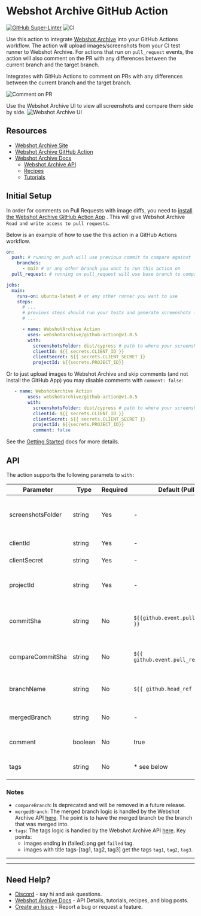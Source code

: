 # Webshot Archive GitHub Action

[![GitHub Super-Linter](https://github.com/webshotarchive/github-action/actions/workflows/linter.yml/badge.svg)](https://github.com/super-linter/super-linter)
![CI](https://github.com/webshotarchive/github-action/actions/workflows/ci.yml/badge.svg)

Use this action to integrate [Webshot Archive](https://www.webshotarchive.com)
into your GitHub Actions workflow. The action will upload images/screenshots
from your CI test runner to Webshot Archive. For actions that run on
`pull_request` events, the action will also comment on the PR with any
differences between the current branch and the target branch.

Integrates with GitHub Actions to comment on PRs with any differences between
the current branch and the target branch.

![Comment on PR](./docs/assets/pixel-comment.png)

Use the Webshot Archive UI to view all screenshots and compare them side by
side. ![Webshot Archive UI](./docs/assets/pixel-ui.png)

## Resources

- [Webshot Archive Site](https://www.webshotarchive.com)
- [Webshot Archive GitHub Action](https://github.com/webshotarchive/github-action)
- [Webshot Archive Docs](https://docs.webshotarchive.com/)
  - [Webshot Archive API](https://docs.webshotarchive.com/docs/api)
  - [Recipes](https://docs.webshotarchive.com/docs/recipes/push-pr-action)
  - [Tutorials](https://docs.webshotarchive.com/docs/intro)

## Initial Setup

In order for comments on Pull Requests with image diffs, you need to
[install the Webshot Archive GitHub Action App](https://github.com/apps/webshot-archive-github-action/installations/new)
. This will give Webshot Archive `Read and write access to pull requests`.

Below is an example of how to use the this action in a GitHub Actions workflow.

```yaml
on:
  push: # running on push will use previous commit to compare against
    branches:
      - main # or any other branch you want to run this action on
  pull_request: # running on pull_request will use base branch to compare against

jobs:
  main:
    runs-on: ubuntu-latest # or any other runner you want to use
    steps:
      # ...
      # previous steps should run your tests and generate screenshots locally
      # ...

      - name: WebshotArchive Action
        uses: webshotarchive/github-action@v1.0.5
        with:
          screenshotsFolder: dist/cypress # path to where your screenshots are written
          clientId: ${{ secrets.CLIENT_ID }}
          clientSecret: ${{ secrets.CLIENT_SECRET }}
          projectId: ${{secrets.PROJECT_ID}}
```

Or to just upload images to Webshot Archive and skip comments (and not install
the GitHub App) you may disable comments with `comment: false`:

```yaml
   - name: WebshotArchive Action
        uses: webshotarchive/github-action@v1.0.5
        with:
          screenshotsFolder: dist/cypress # path to where your screenshots are written
          clientId: ${{ secrets.CLIENT_ID }}
          clientSecret: ${{ secrets.CLIENT_SECRET }}
          projectId: ${{secrets.PROJECT_ID}}
          comment: false
```

See the [Getting Started](https://docs.webshotarchive.com/docs/intro) docs for
more details.

## API

The action supports the following paramets to `with:`

| Parameter         | Type    | Required | Default (Pull Request)                      | Default (Push)               | Description                                      |
| ----------------- | ------- | -------- | ------------------------------------------- | ---------------------------- | ------------------------------------------------ |
| screenshotsFolder | string  | Yes      | -                                           | -                            | The folder containing the screenshots to upload. |
| clientId          | string  | Yes      | -                                           | -                            | Your client ID.                                  |
| clientSecret      | string  | Yes      | -                                           | -                            | Your client secret.                              |
| projectId         | string  | Yes      | -                                           | -                            | The Webshot Archive projectId.                   |
| commitSha         | string  | No       | `${{github.event.pull_request.head.sha }}`  | `${{ github.event.after }}`  | The commit SHA represented in the screenshot     |
| compareCommitSha  | string  | No       | `${{ github.event.pull_request.base.sha }}` | `${{ github.event.before }}` | The commit SHA to compare with.                  |
| branchName        | string  | No       | `${{ github.head_ref }}`                    | `${GITHUB_REF##*/}`          | The branch associated with the screenshot.       |
| mergedBranch      | string  | No       | -                                           | \* see below                 | The branch that was merged.                      |
| comment           | boolean | No       | true                                        | false                        | Whether to comment on the PR.                    |
| tags              | string  | No       | \* see below                                | \* see below                 | Tags to add to the screenshots.                  |

### Notes

- `compareBranch`: Is deprecated and will be removed in a future release.
- `mergedBranch`: The merged branch logic is handled by the Webshot Archive API
  [here](https://github.com/toshimoto821/webshotarchive/blob/main/src/defaultFields.js#L31-L95).
  The point is to have the merged branch be the branch that was merged into.
- `tags`: The tags logic is handled by the Webshot Archive API
  [here](https://github.com/toshimoto821/webshotarchive/blob/main/src/main.js#L192-L205).
  Key points:
  - images ending in (failed).png get `failed` tag.
  - images with title tags-[tag1, tag2, tag3] get the tags `tag1`, `tag2`,
    `tag3`.

---

---

## Need Help?

- [Discord](https://discord.gg/a9qkpVxPnF) - say hi and ask questions.
- [Webshot Archive Docs](https://docs.webshotarchive.com) - API Details,
  tutorials, recipes, and blog posts.
- [Create an Issue](https://github.com/webshotarchive/github-action/issues/new) -
  Report a bug or request a feature.
